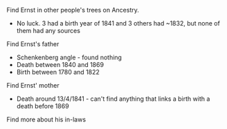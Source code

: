 
Find Ernst in other people's trees on Ancestry.
* No luck. 3 had a birth year of 1841 and 3 others had ~1832, but none of them had any sources

Find Ernst's father
* Schenkenberg angle - found nothing
* Death between 1840 and 1869
* Birth between 1780 and 1822

Find Ernst' mother
* Death around 13/4/1841 - can't find anything that links a birth with a death before 1869

Find more about his in-laws
